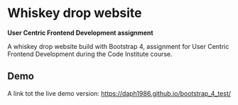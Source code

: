 # Whiskey drop website

**User Centric Frontend Development assignment**

A whiskey drop website build with Bootstrap 4, assignment for User Centric Frontend Development during the Code Institute course. 

## Demo

A link tot the live demo version:
https://daph1986.github.io/bootstrap_4_test/
